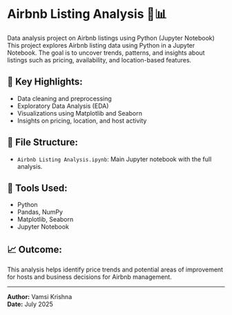 # Airbnb Listing Analysis 🏡📊
Data analysis project on Airbnb listings using Python (Jupyter Notebook)
This project explores Airbnb listing data using Python in a Jupyter Notebook. The goal is to uncover trends, patterns, and insights about listings such as pricing, availability, and location-based features.

## 📌 Key Highlights:
- Data cleaning and preprocessing
- Exploratory Data Analysis (EDA)
- Visualizations using Matplotlib and Seaborn
- Insights on pricing, location, and host activity

## 📁 File Structure:
- `Airbnb Listing Analysis.ipynb`: Main Jupyter notebook with the full analysis.

## 🚀 Tools Used:
- Python
- Pandas, NumPy
- Matplotlib, Seaborn
- Jupyter Notebook

## 📈 Outcome:
This analysis helps identify price trends and potential areas of improvement for hosts and business decisions for Airbnb management.

---

**Author:** Vamsi Krishna  
**Date:** July 2025
